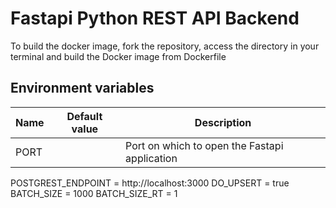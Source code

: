 # Fastapi Python REST API Backend

To build the docker image, fork the repository, access the directory in your terminal and build the Docker image from Dockerfile

## Environment variables

| Name | Default value | Description                                   |
| ---- | ------------- | --------------------------------------------- |
| PORT |               | Port on which to open the Fastapi application |
POSTGREST_ENDPOINT = http://localhost:3000
DO_UPSERT = true
BATCH_SIZE = 1000
BATCH_SIZE_RT = 1